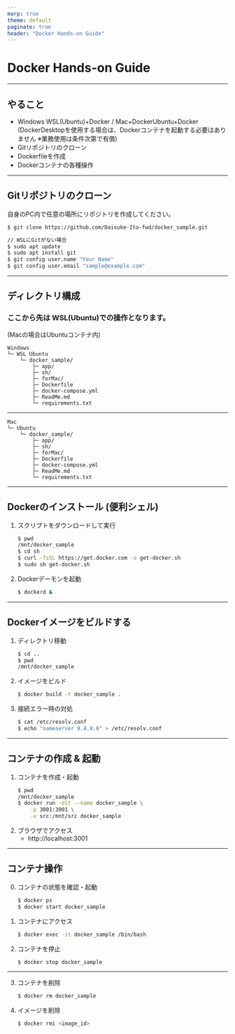 ```yaml
---
marp: true
theme: default
paginate: true
header: "Docker Hands-on Guide"
---
```


# Docker Hands-on Guide

---

## やること
- Windows WSL(Ubuntu)+Docker / Mac+DockerUbuntu+Docker
  (DockerDesktopを使用する場合は、Dockerコンテナを起動する必要はありません ※業務使用は条件次第で有償)
- Gitリポジトリのクローン
- Dockerfileを作成
- Dockerコンテナの各種操作

---

## Gitリポジトリのクローン
自身のPC内で任意の場所にリポジトリを作成してください。
```bash
$ git clone https://github.com/Daisuke-Ito-fwd/docker_sample.git

// WSLにGitがない場合
$ sudo apt update
$ sudo apt install git
$ git config user.name "Your Name"
$ git config user.email "sample@example.com"

```

---

## ディレクトリ構成
### ここから先は WSL(Ubuntu)での操作となります。
(Macの場合はUbuntuコンテナ内)
```
Windows
└─ WSL Ubuntu
    └─ docker_sample/
        ├─ app/
        ├─ sh/
        ├─ forMac/
        ├─ Dockerfile
        ├─ docker-compose.yml
        ├─ ReadMe.md
        └─ requirements.txt
```
---
```
Mac
└─ Ubuntu
    └─ docker_sample/
        ├─ app/
        ├─ sh/
        ├─ forMac/
        ├─ Dockerfile
        ├─ docker-compose.yml
        ├─ ReadMe.md
        └─ requirements.txt
```
---

## Dockerのインストール (便利シェル)

1. スクリプトをダウンロードして実行
   ```bash
   $ pwd
   /mnt/docker_sample
   $ cd sh
   $ curl -fsSL https://get.docker.com -o get-docker.sh
   $ sudo sh get-docker.sh
   ```

2. Dockerデーモンを起動
   ```bash
   $ dockerd &
   ```

---

## Dockerイメージをビルドする

1. ディレクトリ移動
   ```bash
   $ cd ..
   $ pwd
   /mnt/docker_sample
   ```

2. イメージをビルド
   ```bash
   $ docker build -t docker_sample .
   ```

3. 接続エラー時の対処
   ```bash
   $ cat /etc/resolv.conf
   $ echo "nameserver 8.8.8.8" > /etc/resolv.conf
   ```

---

## コンテナの作成 & 起動

1. コンテナを作成・起動
   ```bash
   $ pwd
   /mnt/docker_sample
   $ docker run -dit --name docker_sample \
       -p 3001:3001 \
       -v src:/mnt/src docker_sample
   ```
2. ブラウザでアクセス
   - http://localhost:3001

---

## コンテナ操作
0. コンテナの状態を確認・起動
   ```bash
   $ docker ps
   $ docker start docker_sample
   ```

1. コンテナにアクセス
   ```bash
   $ docker exec -it docker_sample /bin/bash
   ```

2. コンテナを停止
   ```bash
   $ docker stop docker_sample
   ```
---
3. コンテナを削除
   ```bash
   $ docker rm docker_sample
   ```

4. イメージを削除
   ```bash
   $ docker rmi <image_id>
   ```